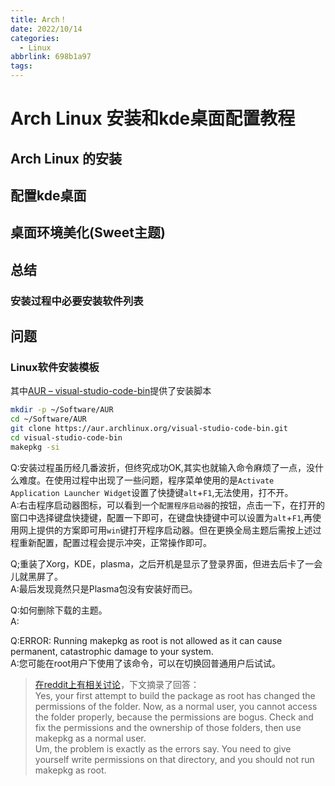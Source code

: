 ```yaml
---
title: Arch！
date: 2022/10/14
categories:
  - Linux
abbrlink: 698b1a97
tags:
---
```



# Arch Linux 安装和kde桌面配置教程
## Arch Linux 的安装

## 配置kde桌面

## 桌面环境美化(Sweet主题)

## 总结
### 安装过程中必要安装软件列表

## 问题

### Linux软件安装模板
其中[AUR – visual-studio-code-bin](https://aur.archlinux.org/packages/visual-studio-code-bin/)提供了安装脚本
```bash
mkdir -p ~/Software/AUR
cd ~/Software/AUR
git clone https://aur.archlinux.org/visual-studio-code-bin.git
cd visual-studio-code-bin
makepkg -si
```

Q:安装过程虽历经几番波折，但终究成功OK,其实也就输入命令麻烦了一点，没什么难度。在使用过程中出现了一些问题，程序菜单使用的是`Activate Application Launcher Widget`设置了快捷键`alt`+`F1`,无法使用，打不开。  
A:右击程序启动器图标，可以看到一个`配置程序启动器`的按钮，点击一下，在打开的窗口中选择键盘快捷键，配置一下即可，在键盘快捷键中可以设置为`alt`+`F1`,再使用网上提供的方案即可用`win`键打开程序启动器。但在更换全局主题后需按上述过程重新配置，配置过程会提示冲突，正常操作即可。

Q;重装了Xorg，KDE，plasma，之后开机是显示了登录界面，但进去后卡了一会儿就黑屏了。  
A:最后发现竟然只是Plasma包没有安装好而已。

Q:如何删除下载的主题。  
A:

Q:ERROR: Running makepkg as root is not allowed as it can cause permanent, catastrophic damage to your system.  
A:您可能在root用户下使用了该命令，可以在切换回普通用户后试试。  
>[在reddit上有相关讨论](https://www.reddit.com/r/archlinux/comments/2wjpww/error_running_makepkg_as_root_is_not_allowed_as/)，下文摘录了回答：  
>Yes, your first attempt to build the package as root has changed the permissions of the folder. Now, as a normal user, you cannot access the folder properly, because the permissions are bogus. Check and fix the permissions and the ownership of those folders, then use makepkg as a normal user.  
>Um, the problem is exactly as the errors say. You need to give yourself write permissions on that directory, and you should not run makepkg as root. 